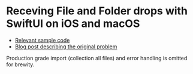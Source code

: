 # Receving File and Folder drops with SwiftUI on iOS and macOS

- [Relevant sample code](https://github.com/tp/demo-FileDropTests/blob/main/Shared/ContentView.swift#L22)
- [Blog post describing the original problem](https://timm.preetz.name/articles/File-Drops-on-macOS-and-iOS-with-SwiftUI)

Production grade import (collection all files) and error handling is omitted for brewity.
